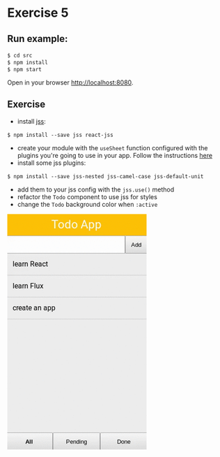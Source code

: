 # Exercise 5

## Run example:

```
$ cd src
$ npm install
$ npm start
```

Open in your browser [http://localhost:8080](http://localhost:8080).

## Exercise
* install [jss](https://github.com/jsstyles/react-jss):
```
$ npm install --save jss react-jss
```
* create your module with the ``useSheet`` function configured with the plugins you're going to use in your app. Follow the instructions [here](https://github.com/jsstyles/react-jss#es6)
* install some jss plugins:
```
$ npm install --save jss-nested jss-camel-case jss-default-unit
```
* add them to your jss config with the ``jss.use()`` method
* refactor the ``Todo`` component to use jss for styles
* change the ``Todo`` background color when ``:active``


![example](./demo.gif)
